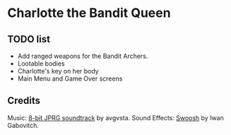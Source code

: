 # Charlotte the Bandit Queen

## TODO list

* Add ranged weapons for the Bandit Archers.
* Lootable bodies
* Charlotte's key on her body
* Main Menu and Game Over screens

## Credits

Music: [8-bit JPRG soundtrack](https://opengameart.org/content/generic-8-bit-jrpg-soundtrack) by avgvsta.
Sound Effects: [Swoosh](https://opengameart.org/content/swish-bamboo-stick-weapon-swhoshes) by Iwan Gabovitch.